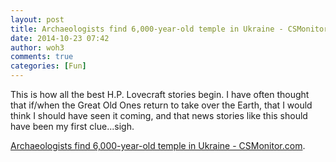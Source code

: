 ```yaml
---
layout: post
title: Archaeologists find 6,000-year-old temple in Ukraine - CSMonitor.com
date: 2014-10-23 07:42
author: woh3
comments: true
categories: [Fun]
---
```

This is how all the best H.P. Lovecraft stories begin. I have often thought that if/when the Great Old Ones return to take over the Earth, that I would think I should have seen it coming, and that news stories like this should have been my first clue...sigh.

<a href='http://www.csmonitor.com/Science/2014/1022/Archaeologists-find-6-000-year-old-temple-in-Ukraine'>Archaeologists find 6,000-year-old temple in Ukraine - CSMonitor.com</a>.

